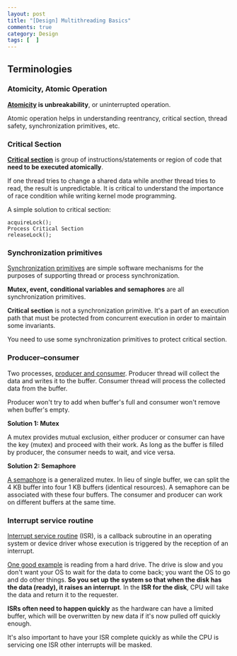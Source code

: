 ```yaml
---
layout: post
title: "[Design] Multithreading Basics"
comments: true
category: Design
tags: [  ]
---
```


## Terminologies

### Atomicity, Atomic Operation

__[Atomicity](http://www.geeksforgeeks.org/g-fact-57/) is unbreakability__, or uninterrupted operation.

Atomic operation helps in understanding reentrancy, critical section, thread safety, synchronization primitives, etc. 

### Critical Section

__[Critical section](http://www.geeksforgeeks.org/g-fact-70/)__ is group of instructions/statements or region of code that __need to be executed atomically__. 

If one thread tries to change a shared data while another thread tries to read, the result is unpredictable. It is critical to understand the importance of race condition while writing kernel mode programming. 

A simple solution to critical section: 

    acquireLock();
    Process Critical Section
    releaseLock();

### Synchronization primitives

[Synchronization primitives](http://stackoverflow.com/a/8017629) are simple software mechanisms for the purposes of supporting thread or process synchronization. 

__Mutex, event, conditional variables and semaphores__ are all synchronization primitives. 

__Critical section__ is not a synchronization primitive. It's a part of an execution path that must be protected from concurrent execution in order to maintain some invariants. 

You need to use some synchronization primitives to protect critical section.

### Producer–consumer

Two processes, [producer and consumer](http://en.wikipedia.org/wiki/Producer-consumer_problem). Producer thread will collect the data and writes it to the buffer. Consumer thread will process the collected data from the buffer. 

Producer won't try to add when buffer's full and consumer won't remove when buffer's empty. 

__Solution 1: Mutex__

A mutex provides mutual exclusion, either producer or consumer can have the key (mutex) and proceed with their work. As long as the buffer is filled by producer, the consumer needs to wait, and vice versa.

__Solution 2: Semaphore__

[A semaphore](http://en.wikipedia.org/wiki/Producer-consumer_problem#Using_semaphores) is a generalized mutex. In lieu of single buffer, we can split the 4 KB buffer into four 1 KB buffers (identical resources). A semaphore can be associated with these four buffers. The consumer and producer can work on different buffers at the same time.

### Interrupt service routine

[Interrupt service routine](http://en.wikipedia.org/wiki/Interrupt_handler) (ISR), is a callback subroutine in an operating system or device driver whose execution is triggered by the reception of an interrupt. 

[One good example](http://stackoverflow.com/a/3392889) is reading from a hard drive. The drive is slow and you don't want your OS to wait for the data to come back; you want the OS to go and do other things. __So you set up the system so that when the disk has the data (ready), it raises an interrupt__. In the __ISR for the disk__, CPU will take the data and return it to the requester. 

__ISRs often need to happen quickly__ as the hardware can have a limited buffer, which will be overwritten by new data if it's now pulled off quickly enough. 

It's also important to have your ISR complete quickly as while the CPU is servicing one ISR other interrupts will be masked. 
